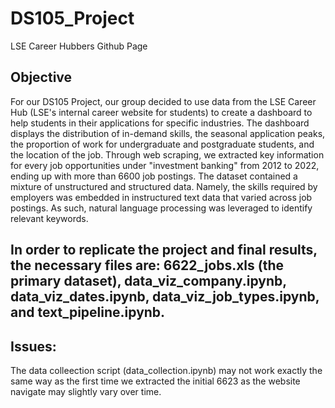 # DS105_Project

LSE Career Hubbers Github Page

## Objective

For our DS105 Project, our group decided to use data from the LSE Career Hub (LSE's internal career website for students) to create a dashboard to help students in their applications for specific industries. The dashboard displays the distribution of in-demand skills, the seasonal application peaks, the proportion of work for undergraduate and postgraduate students, and the location of the job. Through web scraping, we extracted key information for every job opportunities under "investment banking" from 2012 to 2022, ending up with more than 6600 job postings. The dataset contained a mixture of unstructured and structured data. Namely, the skills required by employers was embedded in instructured text data that varied across job postings. As such, natural language processing was leveraged to identify relevant keywords.

## In order to replicate the project and final results, the necessary files are: 6622_jobs.xls (the primary dataset), data_viz_company.ipynb, data_viz_dates.ipynb, data_viz_job_types.ipynb, and text_pipeline.ipynb.

## Issues:
The data colleection script (data_collection.ipynb) may not work exactly the same way as the first time we extracted the initial 6623 as the website navigate may slightly vary over time.
